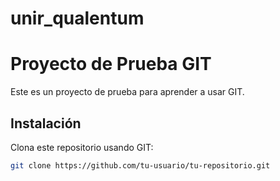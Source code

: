 # unir_qualentum
# Proyecto de Prueba GIT

Este es un proyecto de prueba para aprender a usar GIT.

## Instalación

Clona este repositorio usando GIT:

```bash
git clone https://github.com/tu-usuario/tu-repositorio.git
